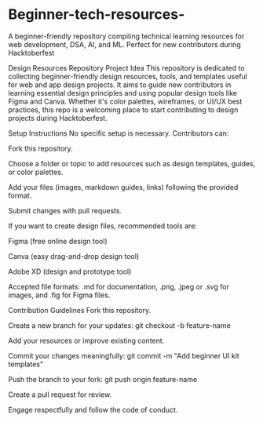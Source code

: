 # Beginner-tech-resources-
A beginner-friendly repository compiling technical learning resources for web development, DSA, AI, and ML. Perfect for new contributors during Hacktoberfest

Design Resources Repository
Project Idea
This repository is dedicated to collecting beginner-friendly design resources, tools, and templates useful for web and app design projects. It aims to guide new contributors in learning essential design principles and using popular design tools like Figma and Canva. Whether it's color palettes, wireframes, or UI/UX best practices, this repo is a welcoming place to start contributing to design projects during Hacktoberfest.

Setup Instructions
No specific setup is necessary. Contributors can:

Fork this repository.

Choose a folder or topic to add resources such as design templates, guides, or color palettes.

Add your files (images, markdown guides, links) following the provided format.

Submit changes with pull requests.

If you want to create design files, recommended tools are:

Figma (free online design tool)

Canva (easy drag-and-drop design tool)

Adobe XD (design and prototype tool)

Accepted file formats: .md for documentation, .png, .jpeg or .svg for images, and .fig for Figma files.

Contribution Guidelines
Fork this repository.

Create a new branch for your updates:
git checkout -b feature-name

Add your resources or improve existing content.

Commit your changes meaningfully:
git commit -m "Add beginner UI kit templates"

Push the branch to your fork:
git push origin feature-name

Create a pull request for review.

Engage respectfully and follow the code of conduct.
